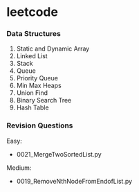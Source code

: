 # leetcode

### Data Structures

1. Static and Dynamic Array
1. Linked List
1. Stack
1. Queue
1. Priority Queue
1. Min Max Heaps
1. Union Find
1. Binary Search Tree
1. Hash Table

### Revision Questions
Easy:
* 0021_MergeTwoSortedList.py

Medium:
* 0019_RemoveNthNodeFromEndofList.py
